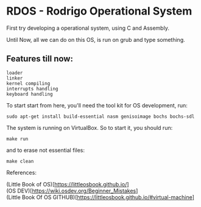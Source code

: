 # RDOS - Rodrigo Operational System

First try developing a operational system, using C and Assembly.


Until Now, all we can do on this OS, is run on grub and type something.

## Features till now:
```
loader
linker
kernel compiling
interrupts handling
keyboard handling
```

To start start from here, you'll need the tool kit for OS development, run:
```
sudo apt-get install build-essential nasm genisoimage bochs bochs-sdl
```

The system is running on VirtualBox.
So to start it, you should run:
```
make run
```
and to erase not essential files:
```
make clean
```







References:

(Little Book of OS)[https://littleosbook.github.io/]  
(OS DEV)[https://wiki.osdev.org/Beginner_Mistakes]  
(Little Book Of OS  GITHUB)[https://littleosbook.github.io/#virtual-machine]

